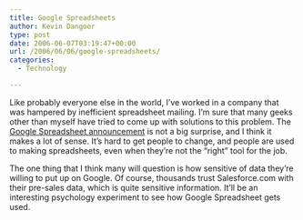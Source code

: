 ```yaml
---
title: Google Spreadsheets
author: Kevin Dangoor
type: post
date: 2006-06-07T03:19:47+00:00
url: /2006/06/06/google-spreadsheets/
categories:
  - Technology

---
```

Like probably everyone else in the world, I&#8217;ve worked in a company that was hampered by inefficient spreadsheet mailing. I&#8217;m sure that many geeks other than myself have tried to come up with solutions to this problem. The [Google Spreadsheet announcement][1] is not a big surprise, and I think it makes a lot of sense. It&#8217;s hard to get people to change, and people are used to making spreadsheets, even when they&#8217;re not the &#8220;right&#8221; tool for the job.

The one thing that I think many will question is how sensitive of data they&#8217;re willing to put up on Google. Of course, thousands trust Salesforce.com with their pre-sales data, which is quite sensitive information. It&#8217;ll be an interesting psychology experiment to see how Google Spreadsheet gets used.

 [1]: http://googleblog.blogspot.com/2006/06/its-nice-to-share.html